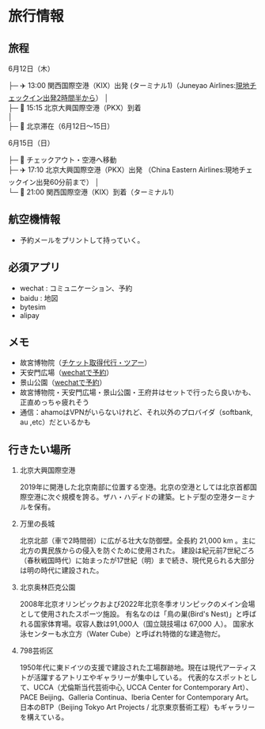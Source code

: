 # 旅行情報

## 旅程
6月12日（木）

├─ ✈️ 13:00 関西国際空港（KIX）出発  (ターミナル1)（Juneyao Airlines:[現地チェックイン出発2時間半から](https://www.centrair.jp/en/flight/airline/juneyaoair.html)）
│  
├─ 🛬 15:15 北京大興国際空港（PKX）到着  
│  
├─ 🏨 北京滞在（6月12日～15日）

6月15日（日）

├─ 🧳 チェックアウト・空港へ移動  
├─ ✈️ 17:10 北京大興国際空港（PKX）出発  （China Eastern Airlines:現地チェックイン出発60分前まで）
│  
└─ 🛬 21:00 関西国際空港（KIX）到着（ターミナル1）

## 航空機情報

- 予約メールをプリントして持っていく。

## 必須アプリ
- wechat : コミュニケーション、予約
- baidu : 地図
- bytesim
- alipay
## メモ
- 故宮博物院（[チケット取得代行・ツアー](https://china8.jp/beijing/opdetail/704.html)）
- 天安門広場（[wechatで予約]()）
- 景山公園（[wechatで予約]()）
- 故宮博物院・天安門広場・景山公園・王府井はセットで行ったら良いかも、正直めっちゃ疲れそう
- 通信：ahamoはVPNがいらないけれど、それ以外のプロバイダ（softbank, au ,etc）だといるかも


## 行きたい場所

1. 北京大興国際空港
   
   2019年に開港した北京南部に位置する空港。北京の空港としては北京首都国際空港に次ぐ規模を誇る。ザハ・ハディドの建築。ヒトデ型の空港ターミナルを保有。

2. 万里の長城

   北京北部（車で2時間弱）に広がる壮大な防御壁。全長約 21,000 km 。主に北方の異民族からの侵入を防ぐために使用された。
   建設は紀元前7世紀ごろ（春秋戦国時代）に始まったが17世紀（明）まで続き、現代見られる大部分は明の時代に建設された。

3. 北京奥林匹克公園

   2008年北京オリンピックおよび2022年北京冬季オリンピックのメイン会場として使用されたスポーツ施設。
   有名なのは「鳥の巣(Bird's Nest)」と呼ばれる国家体育場。収容人数は91,000人（国立競技場は 67,000 人）。
   国家水泳センターも水立方（Water Cube）と呼ばれ特徴的な建造物だ。

4. 798芸術区
   
   1950年代に東ドイツの支援で建設された工場群跡地。現在は現代アーティストが活躍するアトリエやギャラリーが集中している。
   代表的なスポットとして、UCCA（尤倫斯当代芸術中心, UCCA Center for Contemporary Art）、PACE Beijing、Galleria Continua、Iberia Center for Contemporary Art。
   日本のBTP（Beijing Tokyo Art Projects / 北京東京藝術工程）もギャラリーを構えている。
